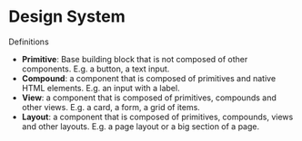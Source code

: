 # Design System

Definitions

- **Primitive**: Base building block that is not composed of other components. E.g. a button, a text
  input.
- **Compound**: a component that is composed of primitives and native HTML elements. E.g. an input
  with a label.
- **View**: a component that is composed of primitives, compounds and other views. E.g. a card, a
  form, a grid of items.
- **Layout**: a component that is composed of primitives, compounds, views and other layouts. E.g. a
  page layout or a big section of a page.
